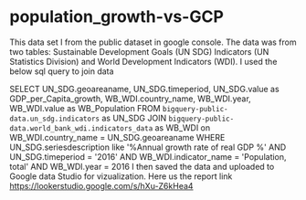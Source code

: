 # population_growth-vs-GCP
This data set I from the public dataset in google console. 
The data was from two tables: Sustainable Development Goals (UN SDG) Indicators (UN Statistics Division) and World Development Indicators (WDI).
I used the below sql query to join data   

SELECT UN_SDG.geoareaname, UN_SDG.timeperiod, UN_SDG.value as
GDP_per_Capita_growth, WB_WDI.country_name, WB_WDI.year, WB_WDI.value as WB_Population FROM `bigquery-public-data.un_sdg.indicators` as UN_SDG JOIN `bigquery-public-data.world_bank_wdi.indicators_data` as WB_WDI on WB_WDI.country_name = UN_SDG.geoareaname WHERE UN_SDG.seriesdescription like '%Annual growth rate of real GDP %' AND UN_SDG.timeperiod = '2016' AND WB_WDI.indicator_name = 'Population, total' AND WB_WDI.year = 2016
I then saved the data and uploaded to Google data Studio for vizualization. 
Here us the report link https://lookerstudio.google.com/s/hXu-Z6kHea4

  


